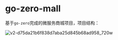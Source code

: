 # go-zero-mall

基于`go-zero`完成的微服务商城项目，项目结构：

![v2-d75da21b6f838d7aba25d845b68ad958_720w](https://yruns-1308109046.cos.ap-nanjing.myqcloud.com/images/v2-d75da21b6f838d7aba25d845b68ad958_720w.png)